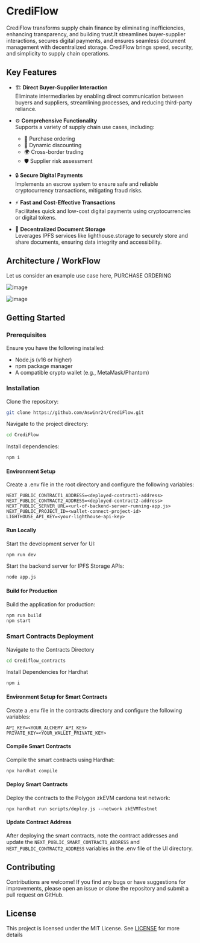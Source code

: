 # CrediFlow

CrediFlow transforms supply chain finance by eliminating inefficiencies, enhancing transparency, and building trust.It streamlines buyer-supplier interactions, secures digital payments, and ensures seamless document management with decentralized storage. CrediFlow brings speed, security, and simplicity to supply chain operations.


## Key Features  

- 🏗️ **Direct Buyer-Supplier Interaction**  
  Eliminate intermediaries by enabling direct communication between buyers and suppliers, streamlining processes, and reducing third-party reliance.  

- ⚙️ **Comprehensive Functionality**  
  Supports a variety of supply chain use cases, including:  
  - 📑 Purchase ordering  
  - 💸 Dynamic discounting  
  - 🌍 Cross-border trading  
  - 🛡️ Supplier risk assessment  

- 🔒 **Secure Digital Payments**  
  Implements an escrow system to ensure safe and reliable cryptocurrency transactions, mitigating fraud risks.  

- ⚡ **Fast and Cost-Effective Transactions**  
  Facilitates quick and low-cost digital payments using cryptocurrencies or digital tokens.  

- 📂 **Decentralized Document Storage**  
  Leverages IPFS services like lighthouse.storage to securely store and share documents, ensuring data integrity and accessibility.  


## Architecture / WorkFlow

Let us consider an example use case here, PURCHASE ORDERING

![image](https://github.com/user-attachments/assets/2cc049eb-38a8-451d-b577-409c0431c81e)

![image](https://github.com/user-attachments/assets/dd1ccc86-86df-4160-9bdc-934bcc585a38)

## Getting Started

### Prerequisites

Ensure you have the following installed:

- Node.js (v16 or higher)
- npm package manager
- A compatible crypto wallet (e.g., MetaMask/Phantom)

  
### Installation

Clone the repository:

```bash
git clone https://github.com/Aswinr24/CrediFlow.git
```

Navigate to the project directory:
```bash
cd CrediFlow
```

Install dependencies:
```bash
npm i
```

#### Environment Setup

Create a .env file in the root directory and configure the following variables:

```env
NEXT_PUBLIC_CONTRACT1_ADDRESS=<deployed-contract1-address>
NEXT_PUBLIC_CONTRACT2_ADDRESS=<deployed-contract2-address>
NEXT_PUBLIC_SERVER_URL=<url-of-backend-server-running-app.js>
NEXT_PUBLIC_PROJECT_ID=<wallet-connect-project-id>
LIGHTHOUSE_API_KEY=<your-lighthouse-api-key>
```

#### Run Locally

Start the development server for UI:

```bash
npm run dev
```

Start the backend server for IPFS Storage APIs:

```bash
node app.js
```

#### Build for Production

Build the application for production:

```bash
npm run build
npm start
```

### Smart Contracts Deployment

Navigate to the Contracts Directory

```bash
cd Crediflow_contracts 
```

Install Dependencies for Hardhat

```bash
npm i
```

#### Environment Setup for Smart Contracts

Create a .env file in the contracts directory and configure the following variables:

```env
API_KEY=<YOUR_ALCHEMY_API_KEY>
PRIVATE_KEY=<YOUR_WALLET_PRIVATE_KEY>
```

#### Compile Smart Contracts

Compile the smart contracts using Hardhat:

```bash
npx hardhat compile
```
#### Deploy Smart Contracts

Deploy the contracts to the Polygon zkEVM cardona test network:

```
npx hardhat run scripts/deploy.js --network zkEVMTestnet
```

#### Update Contract Address

After deploying the smart contracts, note the contract addresses and update the ```NEXT_PUBLIC_SMART_CONTRACT1_ADDRESS``` and ```NEXT_PUBLIC_CONTRACT2_ADDRESS``` variables in the .env file of the UI directory.

## Contributing

Contributions are welcome! If you find any bugs or have suggestions for improvements, please open an issue or clone the repository and submit a pull request on GitHub.

## License

This project is licensed under the MIT License. See [LICENSE](LICENSE) for more details